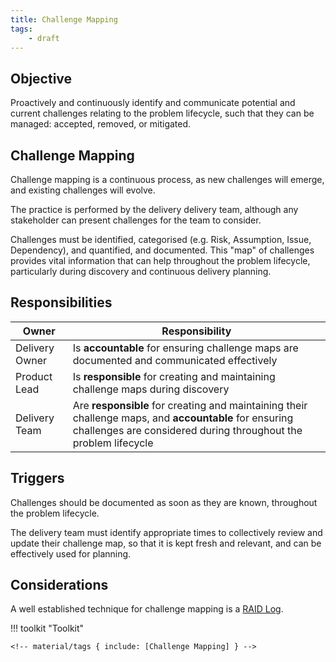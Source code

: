 ```yaml
---
title: Challenge Mapping
tags:
    - draft
---
```


## Objective

Proactively and continuously identify and communicate potential and current challenges relating to the problem lifecycle, such that they can be managed: accepted, removed, or mitigated. 

## Challenge Mapping

Challenge mapping is a continuous process, as new challenges will emerge, and existing challenges will evolve. 

The practice is performed by the delivery delivery team, although any stakeholder can present challenges for the team to consider.

Challenges must be identified, categorised (e.g. Risk, Assumption, Issue, Dependency), and quantified, and documented. This "map" of challenges provides vital information that can help throughout the problem lifecycle, particularly during discovery and continuous delivery planning.

## Responsibilities

| Owner | Responsibility |
| - | - |
| Delivery Owner    | Is **accountable** for ensuring challenge maps are documented and communicated effectively |
| Product Lead      | Is **responsible** for creating and maintaining challenge maps during discovery |
| Delivery Team     | Are **responsible** for creating and maintaining their challenge maps, and **accountable** for ensuring challenges are considered during throughout the problem lifecycle |

## Triggers

Challenges should be documented as soon as they are known, throughout the problem lifecycle.

The delivery team must identify appropriate times to collectively review and update their challenge map, so that it is kept fresh and relevant, and can be effectively used for planning.

## Considerations

A well established technique for challenge mapping is a [RAID Log](../../Toolkit/RAID.md).

!!! toolkit "Toolkit"

    <!-- material/tags { include: [Challenge Mapping] } -->